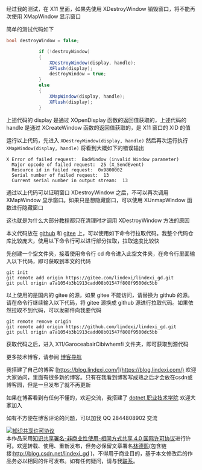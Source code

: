 
经过我的测试，在 X11 里面，如果先使用 XDestroyWindow 销毁窗口，将不能再次使用 XMapWindow 显示窗口

<!--more-->


<!-- 发布 -->
<!-- 博客 -->

简单的测试代码如下

```csharp
bool destroyWindow = false;

            if (!destroyWindow)
            {
                XDestroyWindow(display, handle);
                XFlush(display);
                destroyWindow = true;
            }
            else
            {
                XMapWindow(display, handle);
                XFlush(display);
            }
```

上述代码的 display 是通过 XOpenDisplay 函数的返回值获取的，上述代码的 handle 是通过 XCreateWindow 函数的返回值获取的，是 X11 窗口的 XID 的值

运行以上代码，先进入 `XDestroyWindow(display, handle)` 然后再次运行执行 `XMapWindow(display, handle)` 将看到大概如下的错误输出

```
X Error of failed request:  BadWindow (invalid Window parameter)
  Major opcode of failed request:  25 (X_SendEvent)
  Resource id in failed request:  0x9800002
  Serial number of failed request:  13
  Current serial number in output stream:  13
```

通过以上代码可以证明窗口 XDestroyWindow 之后，不可以再次调用 XMapWindow 显示窗口。如果只是想隐藏窗口，可以使用 XUnmapWindow 函数进行隐藏窗口

这也就是为什么大部分[教程](http://www.cppblog.com/zmj/archive/2007/05/18/24331.html)都只在清理时才调用 XDestroyWindow 方法的原因

本文代码放在 [github](https://github.com/lindexi/lindexi_gd/tree/a7a1054b3b1913cadd08b01547f808f9500dc5bb/X11/GaroceabairCibiwhemfi) 和 [gitee](https://gitee.com/lindexi/lindexi_gd/tree/a7a1054b3b1913cadd08b01547f808f9500dc5bb/X11/GaroceabairCibiwhemfi) 上，可以使用如下命令行拉取代码。我整个代码仓库比较庞大，使用以下命令行可以进行部分拉取，拉取速度比较快

先创建一个空文件夹，接着使用命令行 cd 命令进入此空文件夹，在命令行里面输入以下代码，即可获取到本文的代码

```
git init
git remote add origin https://gitee.com/lindexi/lindexi_gd.git
git pull origin a7a1054b3b1913cadd08b01547f808f9500dc5bb
```

以上使用的是国内的 gitee 的源，如果 gitee 不能访问，请替换为 github 的源。请在命令行继续输入以下代码，将 gitee 源换成 github 源进行拉取代码。如果依然拉取不到代码，可以发邮件向我要代码

```
git remote remove origin
git remote add origin https://github.com/lindexi/lindexi_gd.git
git pull origin a7a1054b3b1913cadd08b01547f808f9500dc5bb
```

获取代码之后，进入 X11/GaroceabairCibiwhemfi 文件夹，即可获取到源代码

更多技术博客，请参阅 [博客导航](https://blog.lindexi.com/post/%E5%8D%9A%E5%AE%A2%E5%AF%BC%E8%88%AA.html )


我搭建了自己的博客 [https://blog.lindexi.com/](https://blog.lindexi.com/) 欢迎大家访问，里面有很多新的博客。只有在我看到博客写成熟之后才会放在csdn或博客园，但是一旦发布了就不再更新

如果在博客看到有任何不懂的，欢迎交流，我搭建了 [dotnet 职业技术学院](https://t.me/dotnet_campus) 欢迎大家加入

如有不方便在博客评论的问题，可以加我 QQ 2844808902 交流

<a rel="license" href="http://creativecommons.org/licenses/by-nc-sa/4.0/"><img alt="知识共享许可协议" style="border-width:0" src="https://licensebuttons.net/l/by-nc-sa/4.0/88x31.png" /></a><br />本作品采用<a rel="license" href="http://creativecommons.org/licenses/by-nc-sa/4.0/">知识共享署名-非商业性使用-相同方式共享 4.0 国际许可协议</a>进行许可。欢迎转载、使用、重新发布，但务必保留文章署名[林德熙](http://blog.csdn.net/lindexi_gd)(包含链接:http://blog.csdn.net/lindexi_gd )，不得用于商业目的，基于本文修改后的作品务必以相同的许可发布。如有任何疑问，请与我[联系](mailto:lindexi_gd@163.com)。